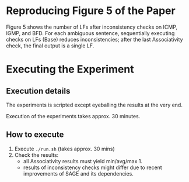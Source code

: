 # Reproducing Figure 5 of the Paper

Figure 5 shows the number of LFs after inconsistency checks on ICMP, IGMP, and BFD.  For each ambiguous sentence, sequentially executing checks on LFs (Base) reduces inconsistencies; after the last Associativity check, the final output is a single LF.

# Executing the Experiment

## Execution details
The experiments is scripted except eyeballing the results at the very end.

Execution of the experiments takes approx. 30 minutes.

## How to execute

1. Execute `./run.sh`  (takes approx. 30 mins)
2. Check the results:
   * all Associativity results must yield min/avg/max 1.
   * results of inconsistency checks might differ due to recent improvements of SAGE and its dependencies.
